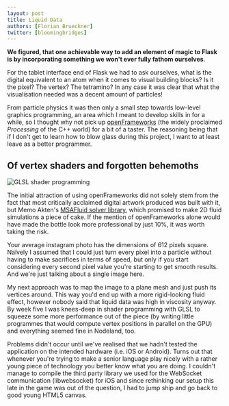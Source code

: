 ```yaml
---
layout: post
title: Liquid Data
authors: [Florian Brueckner]
twitter: [bloomingbridges]
---
```


**We figured, that one achievable way to add an element of magic to Flask is by incorporating something we won't ever fully fathom ourselves**.

For the tablet interface end of Flask we had to ask ourselves, what is the digital equivalent to an atom when it comes to visual building blocks? Is it the pixel? The vertex? The tetramino? In any case it was clear that what the visualisation needed was a decent amount of particles!

From particle physics it was then only a small step towards low-level graphics programming, an area which I meant to develop skills in for a while, so I thought why not pick up [openFrameworks](http://www.openframeworks.cc/) (the widely proclaimed *Processing* of the C++ world) for a bit of a taster. The reasoning being that if I don't get to learn how to blow glass during this project, I want to at least leave as a better programmer.

## Of vertex shaders and forgotten behemoths

![GLSL shader programming](http://sorakasumi.github.com/flask/img/sep_vertices.jpg)

The initial attraction of using openFrameworks did not solely stem from the fact that most critically acclaimed digital artwork produced was built with it, but Memo Akten's [MSAFluid solver library](http://www.memo.tv/msafluid/), which promised to make 2D fluid simulations a piece of cake. If the mention of openFrameworks alone would have made the bottle look more professional by just 10%, it was worth taking the risk.

Your average instagram photo has the dimensions of 612 pixels square. Naïvely I assumed that I could just turn every pixel into a particle without having to make sacrifices in terms of speed,  but only if you start considering every second pixel value you're starting to get smooth results. And we're just talking about a single image here.

My next approach was to map the image to a plane mesh and just push its vertices around. This way you'd end up with a more rigid-looking fluid effect, however nobody said that liquid data was high in viscosity anyway. By week five I was knees-deep in shader programming with GLSL to squeeze some more performance out of the piece (by writing little programmes that would compute vertex positions in parallel on the GPU) and everything seemed fine in Nodeland, too.

Problems didn't occur until we've realised that we hadn't tested the application on the intended   hardware (i.e. iOS or Android). Turns out that whenever you're trying to make a senior language play nicely with a rather young piece of technology you better know what you are doing. I couldn't manage to compile the third party library we used for the WebSocket communication (libwebsocket) for iOS and since rethinking our setup this late in the game was out of the question, I had to jump ship and go back to good young HTML5 canvas.

<!--
## Like oil and water

![Drip drop](http://sorakasumi.github.com/flask/img/sep_drips.jpg)-->


